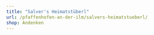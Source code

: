 ```yaml
---
title: "Salver's Heimatstüberl"
url: /pfaffenhofen-an-der-ilm/salvers-heimatstueberl/
shop: Andenken
---
```

